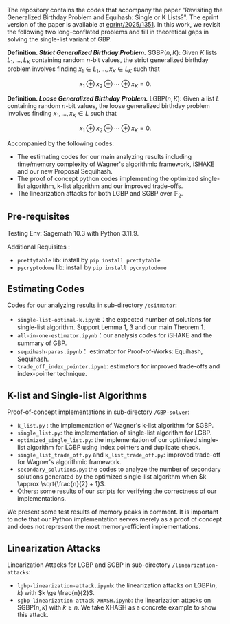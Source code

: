 
The repository contains the codes that accompany the paper "Revisiting the Generalized Birthday Problem and Equihash: Single or K Lists?". The eprint version of the paper is available at [eprint/2025/1351](https://eprint.iacr.org/2025/1351.pdf). In this work, we revisit the following two long-conflated problems and fill in theoretical gaps in solving the single-list variant of $\textsf{GBP}$.

**Definition. *Strict Generalized Birthday Problem.*** $\textsf{SGBP}(n, K)$: Given $K$ lists $L_1, \ldots, L_K$ containing random $n$-bit values, the strict generalized birthday problem involves finding $x_1 \in L_1, \ldots, x_K \in L_K$ such that 

$$
x_1 \oplus x_2 \oplus \cdots \oplus x_K = 0.
$$

**Definition. *Loose Generalized Birthday Problem.*** $\textsf{LGBP}(n, K)$: Given a list $L$ containing random $n$-bit values, the loose generalized birthday problem involves finding $x_1, \ldots, x_K \in L$ such that 

$$
x_1 \oplus x_2 \oplus \cdots \oplus x_K = 0.
$$


Accompanied by the following codes:

- The estimating codes for our main analyzing results including time/memory complexity of Wagner's algorithmic framework,  $\textsf{iSHAKE}$ and our new Proposal $\textsf{Sequihash}$.
- The proof of concept python codes implementing the optimized single-list algorithm, k-list algorithm and our improved trade-offs.
- The linearization attacks for both $\textsf{LGBP}$ and $\textsf{SGBP}$ over $\mathbb{F}_2$.


## Pre-requisites 

Testing Env: Sagemath 10.3 with Python 3.11.9.

Additional Requisites :

- `prettytable` lib:  install by `pip install prettytable`
- `pycryptodome` lib: install by `pip install pycryptodome`


## Estimating Codes

Codes for our analyzing results in sub-directory `/esitmator`:

- `single-list-optimal-k.ipynb`：the expected number of solutions for single-list algorithm. Support Lemma 1, 3 and our main Theorem 1.
- `all-in-one-estimator.ipynb`：our analysis codes for $\textsf{iSHAKE}$  and the summary of $\textsf{GBP}$.
- `sequihash-paras.ipynb`： estimator for Proof-of-Works: $\textsf{Equihash}, \textsf{Sequihash}$.
- `trade_off_index_pointer.ipynb`: estimators for improved trade-offs and index-pointer technique.


## K-list and Single-list Algorithms

Proof-of-concept implementations in sub-directory `/GBP-solver`:

- `k_list.py` : the implementation of Wagner's k-list algorithm for $\textsf{SGBP}$.
- `single_list.py`: the implementation of single-list algorithm for $\textsf{LGBP}$.
- `optimized_single_list.py`: the implementation of our optimized single-list algorithm for $\textsf{LGBP}$ using index pointers and duplicate check.
- `single_list_trade_off.py` and `k_list_trade_off.py`: improved trade-off for Wagner's algorithmic framework.
- `secondary_solutions.py`: the codes to analyze the number of secondary solutions generated by the optimized single-list algorithm when $k \approx \sqrt{\frac{n}{2} + 1}$.
- Others: some results of our scripts for verifying the correctness of our implementations.

We present some test results of memory peaks in comment. It is important to note that our Python implementation serves merely as a proof of concept and does not represent the most memory-efficient implementations.




## Linearization Attacks

Linearization Attacks for $\textsf{LGBP}$ and $\textsf{SGBP}$ in sub-directory `/linearization-attacks`:

- `lgbp-linearization-attack.ipynb`: the linearization attacks on $\textsf{LGBP}(n,k)$ with $k \ge \frac{n}{2}$.
- `sgbp-linearization-attack-XHASH.ipynb`: the linearization attacks on $\textsf{SGBP}(n,k)$ with $k \ge {n}$. We take XHASH as a concrete example to show this attack.
 


